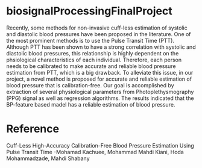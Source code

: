 # biosignalProcessingFinalProject
Recently, some methods for non-invasive cuff-less estimation of systolic and diastolic blood pressures have been proposed in the literature. One of the most prominent methods is to use the Pulse Transit Time (PTT). Although PTT has been shown to have a strong correlation with systolic and diastolic blood pressures, this relationship is highly dependent on the phsiological characteristics of each individual. Therefore, each person needs to be calibrated to make accurate and reliable blood pressure estimation from PTT, which is a big drawback. To alleviate this issue, in our project, a novel method is proposed for accurate and reliable estimation of blood pressure that is calibration-free. Our goal is accomplished by extraction of several physiological parameters from Photoplethysmography (PPG) signal as well as regression algorithms. The results indicated that the BP-feature based madel has a reliable estimation of blood pressure.
# Reference
Cuff-Less High-Accuracy Calibration-Free Blood Pressure Estimation Using Pulse Transit Time
-Mohamad Kachuee, Mohammad Mahdi Kiani, Hoda Mohammadzade, Mahdi Shabany
